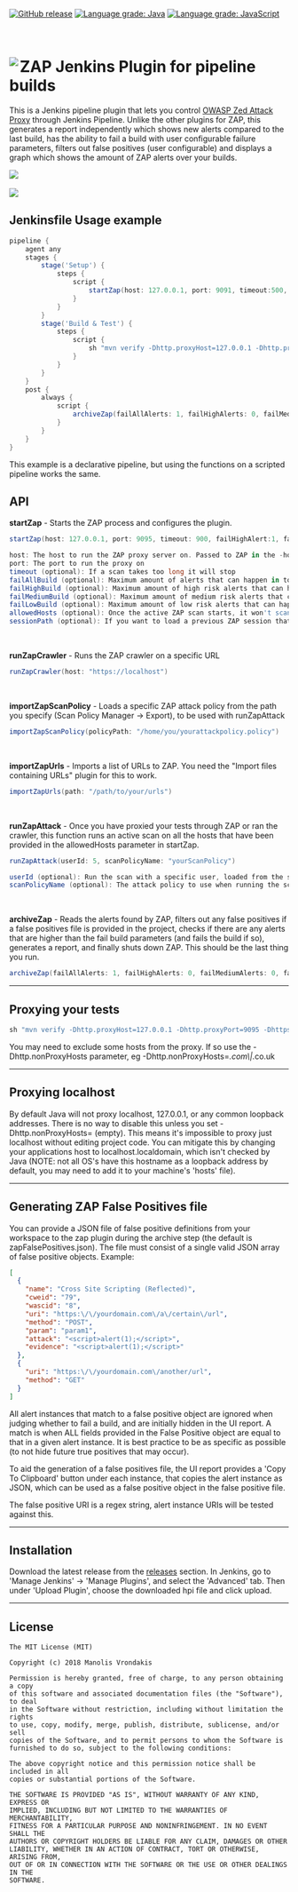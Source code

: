 
[![GitHub release](https://img.shields.io/github/release/vrondakis/zap-jenkins-pipeline-plugin.svg?style=for-the-badge)](https://github.com/vrondakis/zap-jenkins-pipeline-plugin/releases)
[![Language grade: Java](https://img.shields.io/lgtm/grade/java/g/vrondakis/zap-jenkins-pipeline-plugin.svg?logo=lgtm&logoWidth=18&style=for-the-badge)](https://lgtm.com/projects/g/vrondakis/zap-jenkins-pipeline-plugin/context:java)
[![Language grade: JavaScript](https://img.shields.io/lgtm/grade/javascript/g/vrondakis/zap-jenkins-pipeline-plugin.svg?logo=lgtm&logoWidth=18&style=for-the-badge)](https://lgtm.com/projects/g/vrondakis/zap-jenkins-pipeline-plugin/context:javascript)

<br />

<a href='https://www.owasp.org/index.php/OWASP_Zed_Attack_Proxy_Project' align="top"><img align="left" src='https://github.com/vrondakis/zap-jenkins-pipeline-plugin/raw/master/src/main/webapp/logo.png'></a>ZAP Jenkins Plugin for pipeline builds
===
This is a Jenkins pipeline plugin that lets you control <a href="https://www.owasp.org/index.php/OWASP_Zed_Attack_Proxy_Project">OWASP Zed Attack Proxy</a> through Jenkins Pipeline. Unlike the other plugins for ZAP, this generates a report independently which shows new alerts compared to the last build, has the ability to fail a build with user configurable failure parameters, filters out false positives (user configurable) and displays a graph which shows the amount of ZAP alerts over your builds.


<img src="https://i.imgur.com/WtTwQtt.png">
<br><br>

<img src="https://i.imgur.com/R8vkzwy.png">

## Jenkinsfile Usage example
```groovy
pipeline {
    agent any
    stages { 
        stage('Setup') {
            steps {
                script {
                    startZap(host: 127.0.0.1, port: 9091, timeout:500, zapHome: "/opt/zaproxy", sessionPath:"/somewhere/session.session", allowedHosts:['github.com']) // Start ZAP at /opt/zaproxy/zap.sh, allowing scans on github.com
                }
            }
        }
        stage('Build & Test') {
            steps {
                script {
                    sh "mvn verify -Dhttp.proxyHost=127.0.0.1 -Dhttp.proxyPort=9091 -Dhttps.proxyHost=127.0.0.1 -Dhttps.proxyPort=9091" // Proxy tests through ZAP
                }
            }
        }
    }
    post {
        always {
            script {
                archiveZap(failAllAlerts: 1, failHighAlerts: 0, failMediumAlerts: 0, failLowAlerts: 0, falsePositivesFilePath: "zapFalsePositives.json")
            }
        }
    }
}
```

This example is a declarative pipeline, but using the functions on a scripted pipeline works the same.

 
## API
**startZap** - Starts the ZAP process and configures the plugin. 
```groovy
startZap(host: 127.0.0.1, port: 9095, timeout: 900, failHighAlert:1, failLowAlert:10, zapHome: "/opt/zaproxy", allowedHosts:['10.0.0.1'], sessionPath:"/path/to/session.session")

host: The host to run the ZAP proxy server on. Passed to ZAP in the -host parameter.
port: The port to run the proxy on
timeout (optional): If a scan takes too long it will stop
failAllBuild (optional): Maximum amount of alerts that can happen in total before a build will fail
failHighBuild (optional): Maximum amount of high risk alerts that can happen before a build will fail
failMediumBuild (optional): Maximum amount of medium risk alerts that can happen before a build will fail
failLowBuild (optional): Maximum amount of low risk alerts that can happen before a build will fail
allowedHosts (optional): Once the active ZAP scan starts, it won't scan any hosts unless they are here. If you don't set this it will only scan if the host is localhost
sessionPath (optional): If you want to load a previous ZAP session that you have expored, you can do that here. Useful when you want to run a scan but don't want to run all your tests through ZAP.
```
<br>

**runZapCrawler** - Runs the ZAP crawler on a specific URL
```groovy
runZapCrawler(host: "https://localhost")
```

<br>

**importZapScanPolicy** - Loads a specific ZAP attack policy from the path you specify (Scan Policy Manager -> Export), to be used with runZapAttack

```groovy
importZapScanPolicy(policyPath: "/home/you/yourattackpolicy.policy")
```
<br>

**importZapUrls** - Imports a list of URLs to ZAP. You need the "Import files containing URLs" plugin for this to work.
```groovy
importZapUrls(path: "/path/to/your/urls")
```
<br>

**runZapAttack** - Once you have proxied your tests through ZAP or ran the crawler, this function runs an active scan on all the hosts that have been provided in the allowedHosts parameter in startZap.
```groovy
runZapAttack(userId: 5, scanPolicyName: "yourScanPolicy")

userId (optional): Run the scan with a specific user, loaded from the session
scanPolicyName (optional): The attack policy to use when running the scan. Loaded with importScanPolicy
```
<br>

**archiveZap** - Reads the alerts found by ZAP, filters out any false positives if a false positives file is provided in the project, checks if there are any alerts that are higher than the fail build parameters (and fails the build if so), generates a report, and finally shuts down ZAP. This should be the last thing you run.

```groovy
archiveZap(failAllAlerts: 1, failHighAlerts: 0, failMediumAlerts: 0, failLowAlerts: 0, falsePositivesFilePath: "zapFalsePositives.json")
```

-----

## Proxying your tests
```groovy
sh "mvn verify -Dhttp.proxyHost=127.0.0.1 -Dhttp.proxyPort=9095 -Dhttps.proxyHost=127.0.0.1 -Dhttps.proxyPort=9095"
```

You may need to exclude some hosts from the proxy. If so use the -Dhttp.nonProxyHosts parameter, eg -Dhttp.nonProxyHosts=*.com\\|*.co.uk

-----

## Proxying localhost
By default Java will not proxy localhost, 127.0.0.1, or any common loopback addresses. There is no way to disable this unless you set -Dhttp.nonProxyHosts= (empty). This means it's impossible to proxy just localhost without editing project code. You can mitigate this by changing your applications host to localhost.localdomain, which isn't checked by Java (NOTE: not all OS's have this hostname as a loopback address by default, you may need to add it to your machine's 'hosts' file).

-----

## Generating ZAP False Positives file
You can provide a JSON file of false positive definitions from your workspace to the zap plugin during the archive step (the default is zapFalsePositives.json). The file must consist of a single valid JSON array of false positive objects. Example:

```json
[
  {
    "name": "Cross Site Scripting (Reflected)",
    "cweid": "79",
    "wascid": "8",
    "uri": "https:\/\/yourdomain.com\/a\/certain\/url",
    "method": "POST",
    "param": "param1",
    "attack": "<script>alert(1);</script>",
    "evidence": "<script>alert(1);</script>"
  },
  {
    "uri": "https:\/\/yourdomain.com\/another/url",
    "method": "GET"
  }
]
```
All alert instances that match to a false positive object are ignored when judging whether to fail a build, and are initially hidden in the UI report. A match is when ALL fields provided in the False Positive object are equal to that in a given alert instance. It is best practice to be as specific as possible (to not hide future true positives that may occur).

To aid the generation of a false positives file, the UI report provides a 'Copy To Clipboard' button under each instance, that copies the alert instance as JSON, which can be used as a false positive object in the false positive file. 

The false positive URI is a regex string, alert instance URIs will be tested against this.

-----

## Installation
Download the latest release from the [releases](https://github.com/vrondakis/zap-jenkins-pipeline-plugin/releases) section. In Jenkins, go to 'Manage Jenkins' -> 'Manage Plugins', and select the 'Advanced' tab. Then under 'Upload Plugin', choose the downloaded hpi file and click upload.

-----

## License

	The MIT License (MIT)
	
	Copyright (c) 2018 Manolis Vrondakis
	
	Permission is hereby granted, free of charge, to any person obtaining a copy
	of this software and associated documentation files (the "Software"), to deal
	in the Software without restriction, including without limitation the rights
	to use, copy, modify, merge, publish, distribute, sublicense, and/or sell
	copies of the Software, and to permit persons to whom the Software is
	furnished to do so, subject to the following conditions:
	
	The above copyright notice and this permission notice shall be included in all
	copies or substantial portions of the Software.
	
	THE SOFTWARE IS PROVIDED "AS IS", WITHOUT WARRANTY OF ANY KIND, EXPRESS OR
	IMPLIED, INCLUDING BUT NOT LIMITED TO THE WARRANTIES OF MERCHANTABILITY,
	FITNESS FOR A PARTICULAR PURPOSE AND NONINFRINGEMENT. IN NO EVENT SHALL THE
	AUTHORS OR COPYRIGHT HOLDERS BE LIABLE FOR ANY CLAIM, DAMAGES OR OTHER
	LIABILITY, WHETHER IN AN ACTION OF CONTRACT, TORT OR OTHERWISE, ARISING FROM,
	OUT OF OR IN CONNECTION WITH THE SOFTWARE OR THE USE OR OTHER DEALINGS IN THE
	SOFTWARE.
